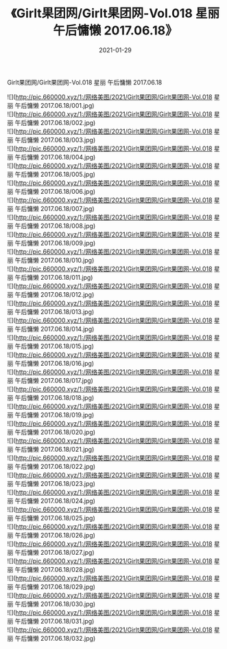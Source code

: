 ﻿---
layout: post
title:  《Girlt果团网/Girlt果团网-Vol.018 星丽 午后慵懒 2017.06.18》
date:   2021-01-29
img: http://pic.660000.xyz/1:/网络美图/2021/Girlt果团网/Girlt果团网-Vol.018 星丽 午后慵懒 2017.06.18/000.jpg
categories: [美女, 清纯, 唯美]
---

Girlt果团网/Girlt果团网-Vol.018 星丽 午后慵懒 2017.06.18

 ![](http://pic.660000.xyz/1:/网络美图/2021/Girlt果团网/Girlt果团网-Vol.018 星丽 午后慵懒 2017.06.18/001.jpg) <br>![](http://pic.660000.xyz/1:/网络美图/2021/Girlt果团网/Girlt果团网-Vol.018 星丽 午后慵懒 2017.06.18/002.jpg) <br>![](http://pic.660000.xyz/1:/网络美图/2021/Girlt果团网/Girlt果团网-Vol.018 星丽 午后慵懒 2017.06.18/003.jpg) <br>![](http://pic.660000.xyz/1:/网络美图/2021/Girlt果团网/Girlt果团网-Vol.018 星丽 午后慵懒 2017.06.18/004.jpg) <br>![](http://pic.660000.xyz/1:/网络美图/2021/Girlt果团网/Girlt果团网-Vol.018 星丽 午后慵懒 2017.06.18/005.jpg) <br>![](http://pic.660000.xyz/1:/网络美图/2021/Girlt果团网/Girlt果团网-Vol.018 星丽 午后慵懒 2017.06.18/006.jpg) <br>![](http://pic.660000.xyz/1:/网络美图/2021/Girlt果团网/Girlt果团网-Vol.018 星丽 午后慵懒 2017.06.18/007.jpg) <br>![](http://pic.660000.xyz/1:/网络美图/2021/Girlt果团网/Girlt果团网-Vol.018 星丽 午后慵懒 2017.06.18/008.jpg) <br>![](http://pic.660000.xyz/1:/网络美图/2021/Girlt果团网/Girlt果团网-Vol.018 星丽 午后慵懒 2017.06.18/009.jpg) <br>![](http://pic.660000.xyz/1:/网络美图/2021/Girlt果团网/Girlt果团网-Vol.018 星丽 午后慵懒 2017.06.18/010.jpg) <br>![](http://pic.660000.xyz/1:/网络美图/2021/Girlt果团网/Girlt果团网-Vol.018 星丽 午后慵懒 2017.06.18/011.jpg) <br>![](http://pic.660000.xyz/1:/网络美图/2021/Girlt果团网/Girlt果团网-Vol.018 星丽 午后慵懒 2017.06.18/012.jpg) <br>![](http://pic.660000.xyz/1:/网络美图/2021/Girlt果团网/Girlt果团网-Vol.018 星丽 午后慵懒 2017.06.18/013.jpg) <br>![](http://pic.660000.xyz/1:/网络美图/2021/Girlt果团网/Girlt果团网-Vol.018 星丽 午后慵懒 2017.06.18/014.jpg) <br>![](http://pic.660000.xyz/1:/网络美图/2021/Girlt果团网/Girlt果团网-Vol.018 星丽 午后慵懒 2017.06.18/015.jpg) <br>![](http://pic.660000.xyz/1:/网络美图/2021/Girlt果团网/Girlt果团网-Vol.018 星丽 午后慵懒 2017.06.18/016.jpg) <br>![](http://pic.660000.xyz/1:/网络美图/2021/Girlt果团网/Girlt果团网-Vol.018 星丽 午后慵懒 2017.06.18/017.jpg) <br>![](http://pic.660000.xyz/1:/网络美图/2021/Girlt果团网/Girlt果团网-Vol.018 星丽 午后慵懒 2017.06.18/018.jpg) <br>![](http://pic.660000.xyz/1:/网络美图/2021/Girlt果团网/Girlt果团网-Vol.018 星丽 午后慵懒 2017.06.18/019.jpg) <br>![](http://pic.660000.xyz/1:/网络美图/2021/Girlt果团网/Girlt果团网-Vol.018 星丽 午后慵懒 2017.06.18/020.jpg) <br>![](http://pic.660000.xyz/1:/网络美图/2021/Girlt果团网/Girlt果团网-Vol.018 星丽 午后慵懒 2017.06.18/021.jpg) <br>![](http://pic.660000.xyz/1:/网络美图/2021/Girlt果团网/Girlt果团网-Vol.018 星丽 午后慵懒 2017.06.18/022.jpg) <br>![](http://pic.660000.xyz/1:/网络美图/2021/Girlt果团网/Girlt果团网-Vol.018 星丽 午后慵懒 2017.06.18/023.jpg) <br>![](http://pic.660000.xyz/1:/网络美图/2021/Girlt果团网/Girlt果团网-Vol.018 星丽 午后慵懒 2017.06.18/024.jpg) <br>![](http://pic.660000.xyz/1:/网络美图/2021/Girlt果团网/Girlt果团网-Vol.018 星丽 午后慵懒 2017.06.18/025.jpg) <br>![](http://pic.660000.xyz/1:/网络美图/2021/Girlt果团网/Girlt果团网-Vol.018 星丽 午后慵懒 2017.06.18/026.jpg) <br>![](http://pic.660000.xyz/1:/网络美图/2021/Girlt果团网/Girlt果团网-Vol.018 星丽 午后慵懒 2017.06.18/027.jpg) <br>![](http://pic.660000.xyz/1:/网络美图/2021/Girlt果团网/Girlt果团网-Vol.018 星丽 午后慵懒 2017.06.18/028.jpg) <br>![](http://pic.660000.xyz/1:/网络美图/2021/Girlt果团网/Girlt果团网-Vol.018 星丽 午后慵懒 2017.06.18/029.jpg) <br>![](http://pic.660000.xyz/1:/网络美图/2021/Girlt果团网/Girlt果团网-Vol.018 星丽 午后慵懒 2017.06.18/030.jpg) <br>![](http://pic.660000.xyz/1:/网络美图/2021/Girlt果团网/Girlt果团网-Vol.018 星丽 午后慵懒 2017.06.18/031.jpg) <br>![](http://pic.660000.xyz/1:/网络美图/2021/Girlt果团网/Girlt果团网-Vol.018 星丽 午后慵懒 2017.06.18/032.jpg) <br>